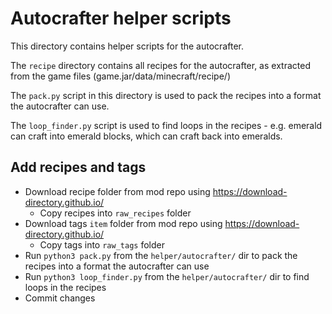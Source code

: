 # Autocrafter helper scripts

This directory contains helper scripts for the autocrafter.

The `recipe` directory contains all recipes for the autocrafter, as extracted from the game files (game.jar/data/minecraft/recipe/)

The `pack.py` script in this directory is used to pack the recipes into a format the autocrafter can use.

The `loop_finder.py` script is used to find loops in the recipes - e.g. emerald can craft into emerald blocks, which can craft back into emeralds.

## Add recipes and tags

- Download recipe folder from mod repo using https://download-directory.github.io/
    - Copy recipes into `raw_recipes` folder
- Download tags `item` folder from mod repo using https://download-directory.github.io/
    - Copy tags into `raw_tags` folder
- Run `python3 pack.py` from the `helper/autocrafter/` dir to pack the recipes into a format the autocrafter can use
- Run `python3 loop_finder.py` from the `helper/autocrafter/` dir to find loops in the recipes
- Commit changes

